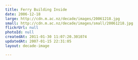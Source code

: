 ```yaml
---
title: Ferry Building Inside
date: 2006-12-18
large: http://cdn.m.ac.nz/decade/images/20061218.jpg
small: http://cdn.m.ac.nz/decade/images/small/20061218.jpg
flickrUrl: null
photoId: null
createdAt: 2011-01-30 11:07:20.301074
updatedAt: 2007-01-15 22:31:05
layout: decade-image

---
```


